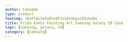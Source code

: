 ```yaml
---
author: tokodab
type: product
featimg: 10nPlQs3aXuEhsQPJxs8zUEgocEAzkeRa
title: Frida Kahlo Painting Art Samsung Galaxy S9 Case
tags: [samsung, galaxy, s9]
category: [samsung]
---
```

